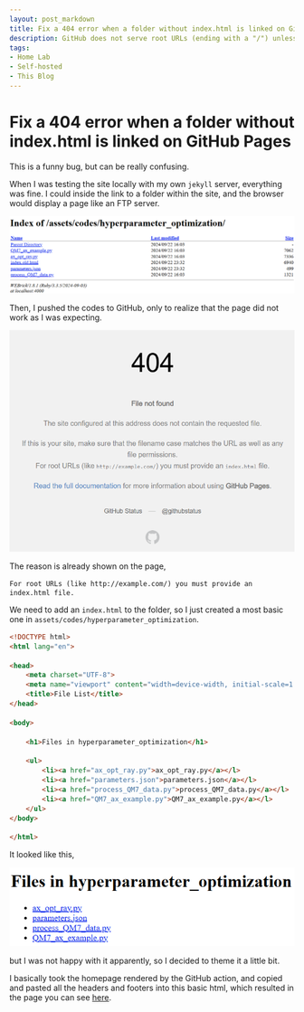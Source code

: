 ```yaml
---
layout: post_markdown
title: Fix a 404 error when a folder without index.html is linked on GitHub Pages
description: GitHub does not serve root URLs (ending with a "/") unless there is an "index.htm". Good to know!
tags:
- Home Lab
- Self-hosted
- This Blog
---
```

# Fix a 404 error when a folder without index.html is linked on GitHub Pages

This is a funny bug, but can be really confusing.

When I was testing the site locally with my own `jekyll` server, everything was
fine. I could inside the link to a folder within the site, and the browser would
display a page like an FTP server.

![WEBrick](/images/misc/404/webrick.png)

Then, I pushed the codes to GitHub, only to realize that the page did not work
as I was expecting.

![404](/images/misc/404/404.png)

The reason is already shown on the page,

```text
For root URLs (like http://example.com/) you must provide an index.html file.
```

We need to add an `index.html` to the folder, so I just created a most basic
one in `assets/codes/hyperparameter_optimization`.

```html
<!DOCTYPE html>
<html lang="en">

<head>
    <meta charset="UTF-8">
    <meta name="viewport" content="width=device-width, initial-scale=1.0">
    <title>File List</title>
</head>

<body>

    <h1>Files in hyperparameter_optimization</h1>

    <ul>
        <li><a href="ax_opt_ray.py">ax_opt_ray.py</a></l>
        <li><a href="parameters.json">parameters.json</a></l>
        <li><a href="process_QM7_data.py">process_QM7_data.py</a></l>
        <li><a href="QM7_ax_example.py">QM7_ax_example.py</a></l>
    </ul>
</body>

</html>
```

It looked like this,

![A basic index.html](/images/misc/404/basic.png)

but I was not happy with it apparently, so I decided to theme it a little bit.

I basically took the homepage rendered by the GitHub action, and copied and
pasted all the headers and footers into this basic html, which resulted in the
page you can see
[here](https://tautomer.github.io/assets/codes/hyperparameter_optimization/). 